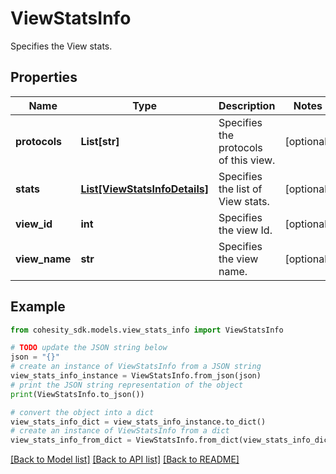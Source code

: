 # ViewStatsInfo

Specifies the View stats.

## Properties

Name | Type | Description | Notes
------------ | ------------- | ------------- | -------------
**protocols** | **List[str]** | Specifies the protocols of this view. | [optional] 
**stats** | [**List[ViewStatsInfoDetails]**](ViewStatsInfoDetails.md) | Specifies the list of View stats. | [optional] 
**view_id** | **int** | Specifies the view Id. | [optional] 
**view_name** | **str** | Specifies the view name. | [optional] 

## Example

```python
from cohesity_sdk.models.view_stats_info import ViewStatsInfo

# TODO update the JSON string below
json = "{}"
# create an instance of ViewStatsInfo from a JSON string
view_stats_info_instance = ViewStatsInfo.from_json(json)
# print the JSON string representation of the object
print(ViewStatsInfo.to_json())

# convert the object into a dict
view_stats_info_dict = view_stats_info_instance.to_dict()
# create an instance of ViewStatsInfo from a dict
view_stats_info_from_dict = ViewStatsInfo.from_dict(view_stats_info_dict)
```
[[Back to Model list]](../README.md#documentation-for-models) [[Back to API list]](../README.md#documentation-for-api-endpoints) [[Back to README]](../README.md)


